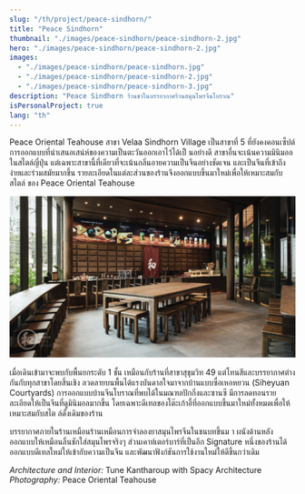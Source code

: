 ```yaml
---
slug: "/th/project/peace-sindhorn/"
title: "Peace Sindhorn"
thumbnail: "./images/peace-sindhorn/peace-sindhorn-2.jpg"
hero: "./images/peace-sindhorn/peace-sindhorn-2.jpg"
images:
  - "./images/peace-sindhorn/peace-sindhorn.jpg"
  - "./images/peace-sindhorn/peace-sindhorn-2.jpg"
  - "./images/peace-sindhorn/peace-sindhorn-3.jpg"
description: "Peace Sindhorn ร้านชาในบรรยากาศร้านสมุนไพรจีนโบราณ"
isPersonalProject: true
lang: "th"
---
```


Peace Oriental Teahouse สาขา Velaa Sindhorn Village เป็นสาขาที่ 5
ที่ยังคงคอนเซ็ปต์การออกแบบที่นำเสนอเสน่ห์ของความเป็นตะวันออกเอาไว้ได้เป็
นอย่างดี สาขาอื่นจะเน้นความมินิมอลในสไตล์ญี่ปุ่น
แต่เฉพาะสาขานี้ที่เดียวที่จะเน้นกลิ่นอายความเป็นจีนอย่างชัดเจน
และเป็นจีนที่เข้าถึงง่ายและร่วมสมัยมากขึ้น
รายละเอียดในแต่ละส่วนของร้านจึงออกแบบขึ้นมาใหม่เพื่อให้เหมาะสมกับสไตล์
ของ Peace Oriental Teahouse

![Peace Sindhorn](./images/peace-sindhorn/peace-sindhorn.jpg)

เมื่อเดินเข้ามาจะพบกับพื้นยกระดับ 1 ชั้น เหมือนกับร้านที่สาขาสุขุมวิท 49
แต่โทนสีและบรรยากาศต่างกันกับทุกสาขาโดยสิ้นเชิง
ลวดลายบนพื้นได้แรงบันดาลใจมาจากบ้านแบบซื่อเหอหยวน (Siheyuan
Courtyards) การออกแบบบ้านจีนโบราณที่พบได้ในมณฑลปักกิ่งและซานซี
มีการลดทอนรายละเอียดให้เป็นจีนที่ดูมินิมอลมากขึ้น
โดยเฉพาะดีเทลของโต๊ะเก้าอี้ที่ออกแบบขึ้นมาใหม่ทั้งหมดเพื่อให้เหมาะสมกับสไต
ล์ดั้งเดิมของร้าน

บรรยากาศภายในร้านเหมือนร้านเหมือนการจำลองยาสมุนไพรจีนในชนบทขึ้นม
า ผนังด้านหลังออกแบบให้เหมือนลิ้นชักใส่สมุนไพรจริงๆ
ส่วนเคาท์เตอร์บาร์ที่เป็นอีก Signature
หนึ่งของร้านได้ออกแบบดีเทลใหม่ให้เข้ากับความเป็นจีน
และพัฒนาฟังก์ชันการใช้งานใหม่ให้ดีขึ้นกว่าเดิม

_Architecture and Interior:_ Tune Kantharoup with Spacy Architecture
_Photography:_ Peace Oriental Teahouse
